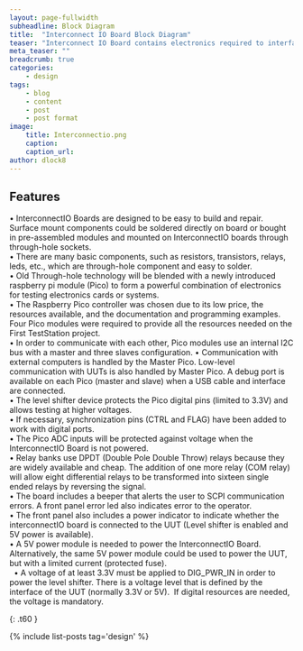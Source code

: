 ```yaml
---
layout: page-fullwidth
subheadline: Block Diagram
title:  "Interconnect IO Board Block Diagram"
teaser: "Interconnect IO Board contains electronics required to interface with the UUT"
meta_teaser: ""
breadcrumb: true
categories:
    - design
tags:
    - blog
    - content
    - post
    - post format
image:
    title: Interconnectio.png
    caption: 
    caption_url: 
author: dlock8
---
```

## Features

•	InterconnectIO Boards are designed to be easy to build and repair. Surface mount components could be soldered directly on board or bought in pre-assembled modules and mounted on InterconnectIO boards through through-hole sockets.<br> 
•	There are many basic components, such as resistors, transistors, relays, leds, etc., which are through-hole component and easy to solder.<br>
•	Old Through-hole technology will be blended with a newly introduced raspberry pi module (Pico) to form a powerful combination of electronics for testing electronics cards or systems.<br>
•	The Raspberry Pico controller was chosen due to its low price, the resources available, and the documentation and programming examples. Four Pico modules were required to provide all the resources needed on the First TestStation project.<br>
•	In order to communicate with each other, Pico modules use an internal I2C bus with a master and three slaves configuration.
•	Communication with external computers is handled by the Master Pico. Low-level communication with UUTs is also handled by Master Pico. A debug port is available on each Pico (master and slave) when a USB cable and interface are connected.<br>
 •	The level shifter device protects the Pico digital pins (limited to 3.3V) and allows testing at higher voltages.<br>
 •	If necessary, synchronization pins (CTRL and FLAG) have been added to work with digital ports.<br>
 •	The Pico ADC inputs will be protected against voltage when the InterconnectIO Board is not powered.<br>
 •	Relay banks use DPDT (Double Pole Double Throw) relays because they are widely available and cheap. The addition of one more relay (COM relay) will allow eight differential relays to be transformed into sixteen single ended relays by reversing the signal.<br>
  •	The board includes a beeper that alerts the user to SCPI communication errors. A front panel error led also indicates error to the operator.<br>
  •	The front panel also includes a power indicator to indicate whether the interconnectIO board is connected to the UUT (Level shifter is enabled and 5V power is available).<br>
 •	A 5V power module is needed to power the InterconnectIO Board. Alternatively, the same 5V power module could be used to power the UUT, but with a limited current (protected fuse).<br>  
•	A voltage of at least 3.3V must be applied to DIG_PWR_IN in order to power the level shifter. There is a voltage level that is defined by the interface of the UUT (normally 3.3V or 5V).  If digital resources are needed, the voltage is mandatory.<br>


{: .t60 }

{% include list-posts tag='design' %}







